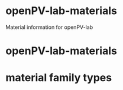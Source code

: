 # openPV-lab-materials
Material information for openPV-lab



# openPV-lab-materials


# material family types

